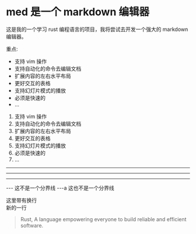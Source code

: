 # med 是一个 markdown 编辑器
这是我的一个学习 rust 编程语言的项目，我将尝试去开发一个强大的 markdown 编辑器。

重点:
* 支持 vim 操作
* 支持自动化的命令去编辑文档
* 扩展内容的左右水平布局
* 更好交互的表格
* 支持幻灯片模式的播放
* 必须是快速的
* ...

1. 支持 vim 操作
2. 支持自动化的命令去编辑文档
3. 扩展内容的左右水平布局
4. 更好交互的表格
5. 支持幻灯片模式的播放
6. 必须是快速的
7. ...

---
****
_____________
--- 这不是一个分界线
---a 这也不是一个分界线

这里带有换行  
新的一行

> Rust, A language empowering everyone to build reliable and efficient software.